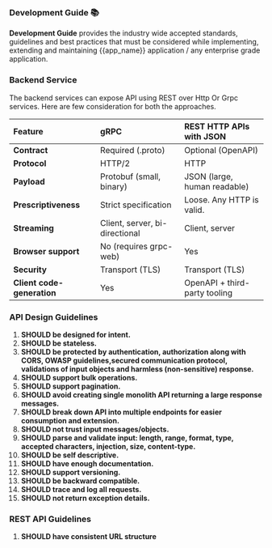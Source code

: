 ### Development Guide 📚 <!-- {docsify-ignore} -->

**Development Guide** provides the industry wide accepted standards, guidelines and best practices that must be considered while implementing, extending and maintaining {{app_name}} application / any enterprise grade application.

### Backend Service 
The backend services can expose API using REST over Http Or Grpc services. Here are few consideration for both the approaches.

|Feature|gRPC|REST HTTP APIs with JSON|
|:--|:--|:--|
|**Contract**|Required (.proto)|Optional (OpenAPI)|
|**Protocol**|HTTP/2|HTTP|
|**Payload**|Protobuf (small, binary)|JSON (large, human readable)|
|**Prescriptiveness**|Strict specification|Loose. Any HTTP is valid.|
|**Streaming**|Client, server, bi-directional|Client, server|
|**Browser support**|No (requires grpc-web)|Yes
|**Security**|Transport (TLS)|Transport (TLS)|
|**Client code-generation**|Yes|OpenAPI + third-party tooling|

### API Design Guidelines
1.  **SHOULD be designed for intent.**
1.  **SHOULD be stateless.**
1.  **SHOULD be protected by authentication, authorization along with CORS, OWASP guidelines,secured communication protocol, validations of input objects and harmless (non-sensitive) response.**
1.  **SHOULD support bulk operations.**
1.  **SHOULD support pagination.**
1.  **SHOULD avoid creating single monolith API returning a large response messages.**
1.  **SHOULD break down API into multiple endpoints for easier consumption and extension.**
1.  **SHOULD not trust input messages/objects.**
1.  **SHOULD parse and validate input: length, range, format, type, accepted characters, injection, size, content-type.**
1.  **SHOULD be self descriptive.**
1.  **SHOULD have enough documentation.**
1.  **SHOULD support versioning.**
1.  **SHOULD be backward compatible.**
1.  **SHOULD trace and log all requests.**
1.  **SHOULD not return exception details.**

### REST API Guidelines
1.  **SHOULD have consistent URL structure**

